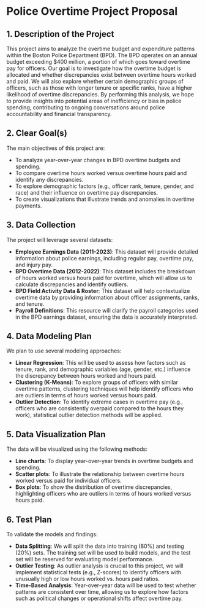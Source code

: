 # Police Overtime Project Proposal

## 1. Description of the Project

This project aims to analyze the overtime budget and expenditure patterns within the Boston Police Department (BPD). The BPD operates on an annual budget exceeding $400 million, a portion of which goes toward overtime pay for officers. Our goal is to investigate how the overtime budget is allocated and whether discrepancies exist between overtime hours worked and paid. We will also explore whether certain demographic groups of officers, such as those with longer tenure or specific ranks, have a higher likelihood of overtime discrepancies. By performing this analysis, we hope to provide insights into potential areas of inefficiency or bias in police spending, contributing to ongoing conversations around police accountability and financial transparency.

## 2. Clear Goal(s)

The main objectives of this project are:

- To analyze year-over-year changes in BPD overtime budgets and spending.
- To compare overtime hours worked versus overtime hours paid and identify any discrepancies.
- To explore demographic factors (e.g., officer rank, tenure, gender, and race) and their influence on overtime pay discrepancies.
- To create visualizations that illustrate trends and anomalies in overtime payments.

## 3. Data Collection

The project will leverage several datasets:

- **Employee Earnings Data (2011-2023)**: This dataset will provide detailed information about police earnings, including regular pay, overtime pay, and injury pay.
- **BPD Overtime Data (2012-2022)**: This dataset includes the breakdown of hours worked versus hours paid for overtime, which will allow us to calculate discrepancies and identify outliers.
- **BPD Field Activity Data & Roster**: This dataset will help contextualize overtime data by providing information about officer assignments, ranks, and tenure.
- **Payroll Definitions**: This resource will clarify the payroll categories used in the BPD earnings dataset, ensuring the data is accurately interpreted.

## 4. Data Modeling Plan

We plan to use several modeling approaches:

- **Linear Regression**: This will be used to assess how factors such as tenure, rank, and demographic variables (age, gender, etc.) influence the discrepancy between hours worked and hours paid.
- **Clustering (K-Means)**: To explore groups of officers with similar overtime patterns, clustering techniques will help identify officers who are outliers in terms of hours worked versus hours paid.
- **Outlier Detection**: To identify extreme cases in overtime pay (e.g., officers who are consistently overpaid compared to the hours they work), statistical outlier detection methods will be applied.

## 5. Data Visualization Plan

The data will be visualized using the following methods:

- **Line charts**: To display year-over-year trends in overtime budgets and spending.
- **Scatter plots**: To illustrate the relationship between overtime hours worked versus paid for individual officers.
- **Box plots**: To show the distribution of overtime discrepancies, highlighting officers who are outliers in terms of hours worked versus hours paid.

## 6. Test Plan

To validate the models and findings:

- **Data Splitting**: We will split the data into training (80%) and testing (20%) sets. The training set will be used to build models, and the test set will be reserved for evaluating model performance.
- **Outlier Testing**: As outlier analysis is crucial to this project, we will implement statistical tests (e.g., Z-scores) to identify officers with unusually high or low hours worked vs. hours paid ratios.
- **Time-Based Analysis**: Year-over-year data will be used to test whether patterns are consistent over time, allowing us to explore how factors such as political changes or operational shifts affect overtime pay.
